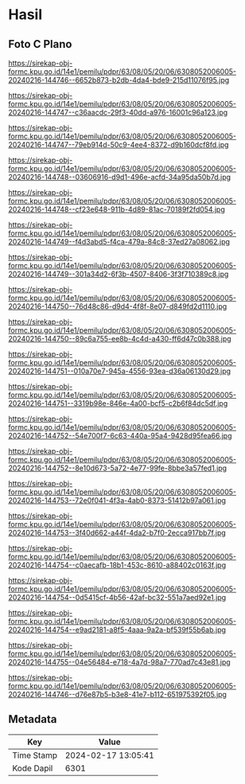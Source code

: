 # Hasil

## Foto C Plano

https://sirekap-obj-formc.kpu.go.id/14e1/pemilu/pdpr/63/08/05/20/06/6308052006005-20240216-144746--6652b873-b2db-4da4-bde9-215d11076f95.jpg

https://sirekap-obj-formc.kpu.go.id/14e1/pemilu/pdpr/63/08/05/20/06/6308052006005-20240216-144747--c36aacdc-29f3-40dd-a976-16001c96a123.jpg

https://sirekap-obj-formc.kpu.go.id/14e1/pemilu/pdpr/63/08/05/20/06/6308052006005-20240216-144747--79eb914d-50c9-4ee4-8372-d9b160dcf8fd.jpg

https://sirekap-obj-formc.kpu.go.id/14e1/pemilu/pdpr/63/08/05/20/06/6308052006005-20240216-144748--03606916-d9d1-496e-acfd-34a95da50b7d.jpg

https://sirekap-obj-formc.kpu.go.id/14e1/pemilu/pdpr/63/08/05/20/06/6308052006005-20240216-144748--cf23e648-911b-4d89-81ac-70189f2fd054.jpg

https://sirekap-obj-formc.kpu.go.id/14e1/pemilu/pdpr/63/08/05/20/06/6308052006005-20240216-144749--f4d3abd5-f4ca-479a-84c8-37ed27a08062.jpg

https://sirekap-obj-formc.kpu.go.id/14e1/pemilu/pdpr/63/08/05/20/06/6308052006005-20240216-144749--301a34d2-6f3b-4507-8406-3f3f710389c8.jpg

https://sirekap-obj-formc.kpu.go.id/14e1/pemilu/pdpr/63/08/05/20/06/6308052006005-20240216-144750--76d48c86-d9d4-4f8f-8e07-d849fd2d1110.jpg

https://sirekap-obj-formc.kpu.go.id/14e1/pemilu/pdpr/63/08/05/20/06/6308052006005-20240216-144750--89c6a755-ee8b-4c4d-a430-ff6d47c0b388.jpg

https://sirekap-obj-formc.kpu.go.id/14e1/pemilu/pdpr/63/08/05/20/06/6308052006005-20240216-144751--010a70e7-945a-4556-93ea-d36a06130d29.jpg

https://sirekap-obj-formc.kpu.go.id/14e1/pemilu/pdpr/63/08/05/20/06/6308052006005-20240216-144751--3319b98e-846e-4a00-bcf5-c2b6f84dc5df.jpg

https://sirekap-obj-formc.kpu.go.id/14e1/pemilu/pdpr/63/08/05/20/06/6308052006005-20240216-144752--54e700f7-6c63-440a-95a4-9428d95fea66.jpg

https://sirekap-obj-formc.kpu.go.id/14e1/pemilu/pdpr/63/08/05/20/06/6308052006005-20240216-144752--8e10d673-5a72-4e77-99fe-8bbe3a57fed1.jpg

https://sirekap-obj-formc.kpu.go.id/14e1/pemilu/pdpr/63/08/05/20/06/6308052006005-20240216-144753--72e0f041-4f3a-4ab0-8373-51412b97a061.jpg

https://sirekap-obj-formc.kpu.go.id/14e1/pemilu/pdpr/63/08/05/20/06/6308052006005-20240216-144753--3f40d662-a44f-4da2-b7f0-2ecca917bb7f.jpg

https://sirekap-obj-formc.kpu.go.id/14e1/pemilu/pdpr/63/08/05/20/06/6308052006005-20240216-144754--c0aecafb-18b1-453c-8610-a88402c0163f.jpg

https://sirekap-obj-formc.kpu.go.id/14e1/pemilu/pdpr/63/08/05/20/06/6308052006005-20240216-144754--0d5415cf-4b56-42af-bc32-551a7aed92e1.jpg

https://sirekap-obj-formc.kpu.go.id/14e1/pemilu/pdpr/63/08/05/20/06/6308052006005-20240216-144754--e9ad2181-a8f5-4aaa-9a2a-bf539f55b6ab.jpg

https://sirekap-obj-formc.kpu.go.id/14e1/pemilu/pdpr/63/08/05/20/06/6308052006005-20240216-144755--04e56484-e718-4a7d-98a7-770ad7c43e81.jpg

https://sirekap-obj-formc.kpu.go.id/14e1/pemilu/pdpr/63/08/05/20/06/6308052006005-20240216-144746--d76e87b5-b3e8-41e7-b112-651975392f05.jpg


## Metadata

| Key        | Value               |
| ---------- | ------------------- |
| Time Stamp | 2024-02-17 13:05:41 |
| Kode Dapil | 6301                |



